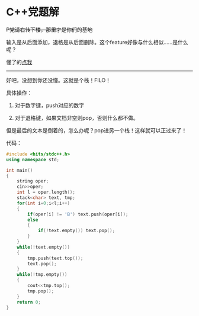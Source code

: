 # C++党题解

~~P党请右转下楼，那里才是你们的基地~~

输入是从后面添加，退格是从后面删除。这个feature好像与什么相似……是什么呢？

懂了的[点我](https://www.luogu.org/problemnew/show/AT2018)

------------

好吧，没想到你还没懂。这就是个栈！FILO！

具体操作：

1. 对于数字键，push对应的数字

2. 对于退格键，如果文档非空则pop，否则什么都不做。

但是最后的文本是倒着的，怎么办呢？pop进另一个栈！这样就可以正过来了！

代码：

```cpp
#include <bits/stdc++.h>
using namespace std;

int main()
{
    string oper;
    cin>>oper;
    int l = oper.length();
    stack<char> text, tmp;
    for(int i=0;i<l;i++)
    {
        if(oper[i] != 'B') text.push(oper[i]);
        else
        {
            if(!text.empty()) text.pop();
        }
    }
    while(!text.empty())
    {
        tmp.push(text.top());
        text.pop();
    }
    while(!tmp.empty())
    {
        cout<<tmp.top();
        tmp.pop();
    }
    return 0;
}
```